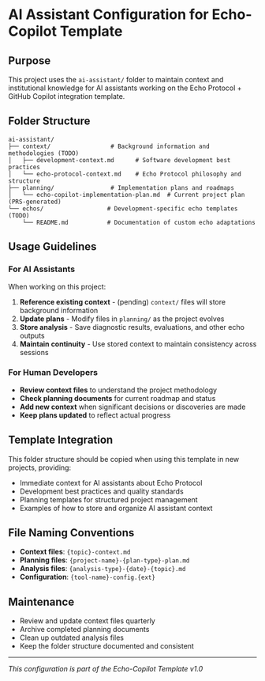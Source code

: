 # AI Assistant Configuration for Echo-Copilot Template

## Purpose

This project uses the `ai-assistant/` folder to maintain context and institutional knowledge for AI assistants working on the Echo Protocol + GitHub Copilot integration template.

## Folder Structure

```
ai-assistant/
├── context/                 # Background information and methodologies (TODO)
│   ├── development-context.md      # Software development best practices
│   └── echo-protocol-context.md    # Echo Protocol philosophy and structure
├── planning/                # Implementation plans and roadmaps
│   └── echo-copilot-implementation-plan.md  # Current project plan (PRS-generated)
└── echos/                  # Development-specific echo templates (TODO)
    └── README.md           # Documentation of custom echo adaptations
```

## Usage Guidelines

### For AI Assistants

When working on this project:

1. **Reference existing context** - (pending) `context/` files will store background information
2. **Update plans** - Modify files in `planning/` as the project evolves
3. **Store analysis** - Save diagnostic results, evaluations, and other echo outputs
4. **Maintain continuity** - Use stored context to maintain consistency across sessions

### For Human Developers

- **Review context files** to understand the project methodology
- **Check planning documents** for current roadmap and status
- **Add new context** when significant decisions or discoveries are made
- **Keep plans updated** to reflect actual progress

## Template Integration

This folder structure should be copied when using this template in new projects, providing:

- Immediate context for AI assistants about Echo Protocol
- Development best practices and quality standards
- Planning templates for structured project management
- Examples of how to store and organize AI assistant context

## File Naming Conventions

- **Context files**: `{topic}-context.md`
- **Planning files**: `{project-name}-{plan-type}-plan.md`
- **Analysis files**: `{analysis-type}-{date}-{topic}.md`
- **Configuration**: `{tool-name}-config.{ext}`

## Maintenance

- Review and update context files quarterly
- Archive completed planning documents
- Clean up outdated analysis files
- Keep the folder structure documented and consistent

---

_This configuration is part of the Echo-Copilot Template v1.0_
